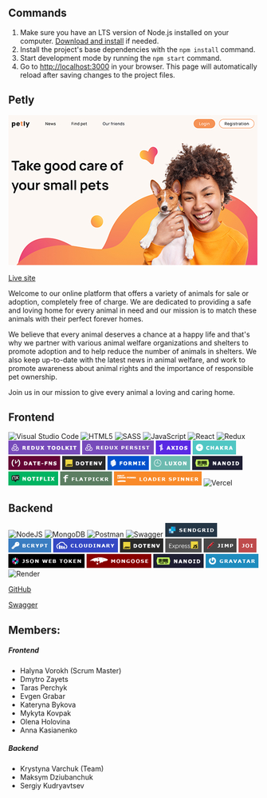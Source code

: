 ## Commands

1. Make sure you have an LTS version of Node.js installed on your computer.
   [Download and install](https://nodejs.org/en/) if needed.
2. Install the project's base dependencies with the `npm install` command.
3. Start development mode by running the `npm start` command.
4. Go to [http://localhost:3000](http://localhost:3000) in your browser. This
   page will automatically reload after saving changes to the project files.

## Petly

[![Homepage](./assets/images/Home_min.jpg 'Petly')](https://team-project-pet-support.vercel.app/)

[Live site](https://team-project-pet-support.vercel.app/)

Welcome to our online platform that offers a variety of animals for sale or
adoption, completely free of charge. We are dedicated to providing a safe and
loving home for every animal in need and our mission is to match these animals
with their perfect forever homes.

We believe that every animal deserves a chance at a happy life and that's why we
partner with various animal welfare organizations and shelters to promote
adoption and to help reduce the number of animals in shelters. We also keep
up-to-date with the latest news in animal welfare, and work to promote awareness
about animal rights and the importance of responsible pet ownership.

Join us in our mission to give every animal a loving and caring home.

## Frontend

![Visual Studio Code](https://img.shields.io/badge/Visual%20Studio%20Code-0078d7.svg?style=for-the-badge&logo=visual-studio-code&logoColor=white)
![HTML5](https://img.shields.io/badge/html5-%23E34F26.svg?style=for-the-badge&logo=html5&logoColor=white)
![SASS](https://img.shields.io/badge/SASS-hotpink.svg?style=for-the-badge&logo=SASS&logoColor=white)
![JavaScript](https://img.shields.io/badge/javascript-%23323330.svg?style=for-the-badge&logo=javascript&logoColor=%23F7DF1E)
![React](https://img.shields.io/badge/react-%2320232a.svg?style=for-the-badge&logo=react&logoColor=%2361DAFB)
![Redux](https://img.shields.io/badge/redux-%23593d88.svg?style=for-the-badge&logo=redux&logoColor=white)
![Redux toolkit](./assets/images/frontend/logo_redux_toolkit.png)
![Redux persist](./assets/images/frontend/logo_persist.png)
![Axios](./assets/images/frontend/logo_axios.png)
![Chakra](./assets/images/frontend/logo_chakra.png)
![date-fns](./assets/images/frontend/logo_date-fns.png)
![dotenv](./assets/images/frontend/logo_dotenv.png)
![formik](./assets/images/frontend/logo_formik.png)
![luxon](./assets/images/frontend/logo_luxon.png)
![nanoid](./assets/images/frontend/logo_nanoid.png)
![notiflix](./assets/images/frontend/logo_notiflix.png)
![flatpickr](./assets/images/frontend/logo_flatpickr.png)
![loader_spinner](./assets/images/frontend/logo_loader-spinner.png)
![Vercel](https://img.shields.io/badge/vercel-%23000000.svg?style=for-the-badge&logo=vercel&logoColor=white)

## Backend

![NodeJS](https://img.shields.io/badge/node.js-6DA55F?style=for-the-badge&logo=node.js&logoColor=white)
![MongoDB](https://img.shields.io/badge/MongoDB-%234ea94b.svg?style=for-the-badge&logo=mongodb&logoColor=white)
![Postman](https://img.shields.io/badge/Postman-FF6C37?style=for-the-badge&logo=postman&logoColor=white)
![Swagger](https://img.shields.io/badge/-Swagger-%23Clojure?style=for-the-badge&logo=swagger&logoColor=white)
![sendgrid](./assets/images/backend/logo_sendgrid.png)
![bcrypt](./assets/images/backend/logo_bcrypt.png)
![cloudinary](./assets/images/backend/logo_cloudinary.png)
![dotenv](./assets/images/backend/logo_dotenv.png)
![express](./assets/images/backend/logo_express.png)
![jimp](./assets/images/backend/logo_jimp.png)
![joi](./assets/images/backend/logo_joi.png)
![jsonwebtoken](./assets/images/backend/logo_jsonwebtoken.png)
![mongoose](./assets/images/backend/logo_mongoose.png)
![nanoid](./assets/images/backend/logo_nanoid.png)
![gravatar](./assets/images/backend/logo_gravatar.png)
![Render](https://img.shields.io/badge/Render-%46E3B7.svg?style=for-the-badge&logo=render&logoColor=white)

[GitHub](https://github.com/Yevhenii3145/backend-team-project-pet-support)

[Swagger](https://backend-team-project-pet-support.onrender.com/api-docs/)

## Members:

##### Frontend

-   Halyna Vorokh (Scrum Master)
-   Dmytro Zayets
-   Taras Perchyk
-   Evgen Grabar
-   Kateryna Bykova
-   Mykyta Kovpak
-   Olena Holovina
-   Anna Kasianenko

##### Backend

-   Krystyna Varchuk (Team)
-   Maksym Dziubanchuk
-   Sergiy Kudryavtsev
